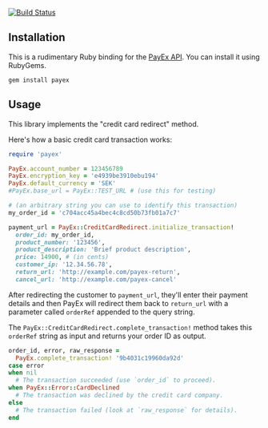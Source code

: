 [![Build Status](https://travis-ci.org/gointeractive/payex-ruby.png)](https://travis-ci.org/gointeractive/payex-ruby)

## Installation

This is a rudimentary Ruby binding for the [PayEx API].  You can
install it using RubyGems.

[PayEx API]: http://pim.payex.com/section3/section3_4_2.htm

```
gem install payex
```

## Usage

This library implements the "credit card redirect" method.

Here's how a basic credit card transaction works:

```ruby
require 'payex'

PayEx.account_number = 123456789
PayEx.encryption_key = 'e4939be3910ebu194'
PayEx.default_currency = 'SEK'
#PayEx.base_url = PayEx::TEST_URL # (use this for testing)

# (an arbitrary string you can use to identify this transaction)
my_order_id = 'c704acc45a4bec4c8cd50b73fb01a7c7'

payment_url = PayEx::CreditCardRedirect.initialize_transaction!
  order_id: my_order_id,
  product_number: '123456',
  product_description: 'Brief product description',
  price: 14900, # (in cents)
  customer_ip: '12.34.56.78',
  return_url: 'http://example.com/payex-return',
  cancel_url: 'http://example.com/payex-cancel'
```

After redirecting the customer to `payment_url`, they'll enter their
payment details and then PayEx will redirect them back to `return_url`
with a parameter called `orderRef` appended to the query string.

The `PayEx::CreditCardRedirect.complete_transaction!` method takes
this `orderRef` string as input and returns your order ID as output.

```ruby
order_id, error, raw_response =
  PayEx.complete_transaction! '9b4031c19960da92d'
case error
when nil
  # The transaction succeeded (use `order_id` to proceed).
when PayEx::Error::CardDeclined
  # The transaction was declined by the credit card company.
else
  # The transaction failed (look at `raw_response` for details).
end
```
